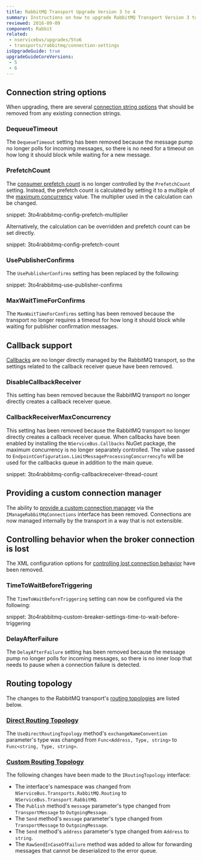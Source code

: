 ```yaml
---
title: RabbitMQ Transport Upgrade Version 3 to 4
summary: Instructions on how to upgrade RabbitMQ Transport Version 3 to 4.
reviewed: 2016-09-09
component: Rabbit
related:
 - nservicebus/upgrades/5to6
 - transports/rabbitmq/connection-settings
isUpgradeGuide: true
upgradeGuideCoreVersions:
 - 5
 - 6
---
```



## Connection string options

When upgrading, there are several [connection string options](/transports/rabbitmq/connection-settings.md?version=rabbit_3#connection-string-options) that should be removed from any existing connection strings.


### DequeueTimeout

The `DequeueTimeout` setting has been removed because the message pump no longer polls for incoming messages, so there is no need for a timeout on how long it should block while waiting for a new message.


### PrefetchCount

The [consumer prefetch count](http://www.rabbitmq.com/amqp-0-9-1-reference.html#basic.qos.prefetch-count) is no longer controlled by the `PrefetchCount` setting. Instead, the prefetch count is calculated by setting it to a multiple of the [maximum concurrency](/nservicebus/operations/tuning.md#tuning-concurrency) value. The multiplier used in the calculation can be changed.

snippet: 3to4rabbitmq-config-prefetch-multiplier

Alternatively, the calculation can be overridden and prefetch count can be set directly.

snippet: 3to4rabbitmq-config-prefetch-count


### UsePublisherConfirms

The `UsePublisherConfirms` setting has been replaced by the following: 

snippet: 3to4rabbitmq-use-publisher-confirms


### MaxWaitTimeForConfirms

The `MaxWaitTimeForConfirms` setting has been removed because the transport no longer requires a timeout for how long it should block while waiting for publisher confirmation messages.


## Callback support

[Callbacks](/transports/rabbitmq/callbacks.md?version=rabbit_3) are no longer directly managed by the RabbitMQ transport, so the settings related to the callback receiver queue have been removed.


### DisableCallbackReceiver

This setting has been removed because the RabbitMQ transport no longer directly creates a callback receiver queue.


### CallbackReceiverMaxConcurrency

This setting has been removed because the RabbitMQ transport no longer directly creates a callback receiver queue. When callbacks have been enabled by installing the `NServiceBus.Callbacks` NuGet package, the maximum concurrency is no longer separately controlled. The value passed to `EndpointConfiguration.LimitMessageProcessingConcurrencyTo` will be used for the callbacks queue in addition to the main queue.

snippet: 3to4rabbitmq-config-callbackreceiver-thread-count


## Providing a custom connection manager

The ability to [provide a custom connection manager](/transports/rabbitmq/connection-settings.md?version=rabbit_3#providing-a-custom-connection-manager) via the `IManageRabbitMqConnections` interface has been removed. Connections are now managed internally by the transport in a way that is not extensible.


## Controlling behavior when the broker connection is lost

The XML configuration options for [controlling lost connection behavior](/transports/rabbitmq/connection-settings.md?version=rabbit_3#controlling-behavior-when-the-broker-connection-is-lost) have been removed.


### TimeToWaitBeforeTriggering

The `TimeToWaitBeforeTriggering` setting can now be configured via the following:

snippet: 3to4rabbitmq-custom-breaker-settings-time-to-wait-before-triggering


### DelayAfterFailure

The `DelayAfterFailure` setting has been removed because the message pump no longer polls for incoming messages, so there is no inner loop that needs to pause when a connection failure is detected.


## Routing topology

The changes to the RabbitMQ transport's [routing topologies](/transports/rabbitmq/routing-topology.md) are listed below.


### [Direct Routing Topology](/transports/rabbitmq/routing-topology.md#direct-routing-topology)

The `UseDirectRoutingTopology` method's `exchangeNameConvention` parameter's type was changed from `Func<Address, Type, string>` to `Func<string, Type, string>`.


### [Custom Routing Topology](/transports/rabbitmq/routing-topology.md#custom-routing-topology)

The following changes have been made to the `IRoutingTopology` interface:

 * The interface's namespace was changed from `NServiceBus.Transports.RabbitMQ.Routing` to `NServiceBus.Transport.RabbitMQ`.
 * The `Publish` method's `message` parameter's type changed from `TransportMessage` to `OutgoingMessage`.
 * The `Send` method's `message` parameter's type changed from `TransportMessage` to `OutgoingMessage`.
 * The `Send` method's `address` parameter's type changed from `Address` to `string`.
 * The `RawSendInCaseOfFailure` method was added to allow for forwarding messages that cannot be deserialized to the error queue.
